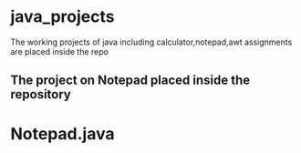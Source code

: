 # java_projects
The working projects of java including calculator,notepad,awt assignments are placed inside the repo

## The project on Notepad placed inside the repository
# Notepad.java

